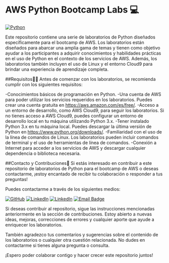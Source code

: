 # AWS Python Bootcamp Labs 💻
<a href="#"><img alt="Python" src="https://img.shields.io/badge/Python-14354C.svg?logo=python&logoColor=white"></a>




Este repositorio contiene una serie de laboratorios de Python diseñados específicamente para el bootcamp de AWS. Los laboratorios están diseñados para abarcar una amplia gama de temas y tienen como objetivo ayudar a los participantes a adquirir conocimientos y habilidades prácticas en el uso de Python en el contexto de los servicios de AWS. Además, los laboratorios también incluyen el uso de Linux y el entorno Cloud9 para brindar una experiencia de aprendizaje completa.

##Requisitos👩‍💻
Antes de comenzar con los laboratorios, se recomienda cumplir con los siguientes requisitos:

-Conocimientos básicos de programación en Python.
-Una cuenta de AWS para poder utilizar los servicios requeridos en los laboratorios. Puedes crear una cuenta gratuita en https://aws.amazon.com/es/free/.
-Acceso a un entorno de desarrollo, como AWS Cloud9, para seguir los laboratorios. Si no tienes acceso a AWS Cloud9, puedes configurar un entorno de desarrollo local en tu máquina utilizando Python 3.x.
-Tener instalado Python 3.x en tu máquina local. Puedes descargar la última versión de Python en https://www.python.org/downloads/.
-Familiaridad con el uso de la línea de comandos de Linux. Los laboratorios pueden incluir comandos de terminal y el uso de herramientas de línea de comandos.
-Conexión a Internet para acceder a los servicios de AWS y descargar cualquier dependencia o biblioteca necesaria.

##Contacto y Contribuciones📡
Si estás interesado en contribuir a este repositorio de laboratorios de Python para el bootcamp de AWS o deseas contactarme, ¡estoy encantado de recibir tu colaboración o responder a tus preguntas!

Puedes contactarme a través de los siguientes medios:

<a href="https://github.com/ian-parra" target="blank"><img alt="GitHub" src="https://img.shields.io/badge/github-181717?&style=for-the-badge&logo=github&logoColor=white"/></a>
<a href="https://www.linkedin.com/in/ian-ezequiel-parra-922077220/" target="blank"><img alt="LinkedIn" src="https://img.shields.io/badge/linkedin-0077B5?&style=for-the-badge&logo=linkedin&logoColor=white"/></a>
<a href="https://www.instagram.com/ian_parra_/" target="blank"><img alt="LinkedIn" src="https://img.shields.io/badge/instagram-E4405F?&style=for-the-badge&logo=instagram&logoColor=white"/></a>
<a href="mailto:24ian2002@gmail.com" target="_blank">![Email Badge](https://img.shields.io/badge/Gmail-D14836?style=for-the-badge&logo=gmail&logoColor=white)</a>

Si deseas contribuir al repositorio, sigue las instrucciones mencionadas anteriormente en la sección de contribuciones. Estoy abierto a nuevas ideas, mejoras, correcciones de errores y cualquier aporte que ayude a enriquecer los laboratorios.

También agradezco tus comentarios y sugerencias sobre el contenido de los laboratorios o cualquier otra cuestión relacionada. No dudes en contactarme si tienes alguna pregunta o consulta.

¡Espero poder colaborar contigo y hacer crecer este repositorio juntos!
